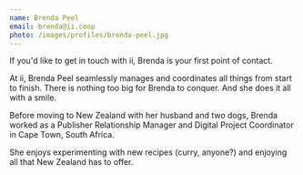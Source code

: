 ```yaml
---
name: Brenda Peel
email: brenda@ii.coop
photo: /images/profiles/brenda-peel.jpg
---
```


If you'd like to get in touch with ii, Brenda is your first point of contact.

At ii, Brenda Peel seamlessly manages and coordinates all things from start to finish. There is nothing too big for Brenda to conquer. And she does it all with a smile.

Before moving to New Zealand with her husband and two dogs, Brenda worked as a Publisher Relationship Manager and Digital Project Coordinator in Cape Town, South Africa.

She enjoys experimenting with new recipes (curry, anyone?) and enjoying all that New Zealand has to offer.
